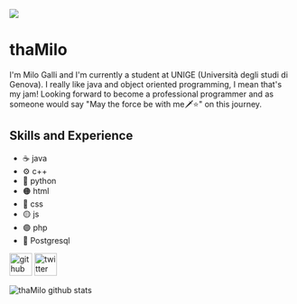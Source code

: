 ![](https://github.com/thaMilo/thaMilo/blob/main/Banner.jpg)

# thaMilo
I'm Milo Galli and I'm currently a student at UNIGE (Università degli studi di Genova). I really like java and object oriented programming, I mean that's my jam! Looking forward to become a professional programmer and as someone would say "May the force be with me🗡⭐️" on this journey.

## Skills and Experience
+ ☕️ java
+ ⚙️ c++
+ 🐍 python
+ 🟠 html
+ 🔵 css
+ 🟡 js
+ 🟣 php
+ 🐘 Postgresql

[<img src='https://cdn.jsdelivr.net/npm/simple-icons@3.0.1/icons/github.svg' alt='github' height='40'>](https://github.com/thaMilo)  [<img src='https://cdn.jsdelivr.net/npm/simple-icons@3.0.1/icons/twitter.svg' alt='twitter' height='40'>](https://twitter.com/milhouse_ga)  

![thaMilo github stats](https://github-readme-stats.vercel.app/api?username=thaMilo&theme=merko&show_icons=true)
